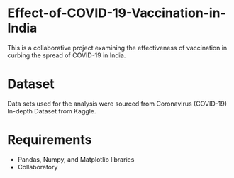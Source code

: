 # Effect-of-COVID-19-Vaccination-in-India
This is a collaborative project examining the effectiveness of vaccination in curbing the spread of COVID-19 in India.
# Dataset 
Data sets used for the analysis were sourced from Coronavirus (COVID-19) In-depth Dataset from Kaggle.
# Requirements
- Pandas, Numpy, and Matplotlib libraries
- Collaboratory



